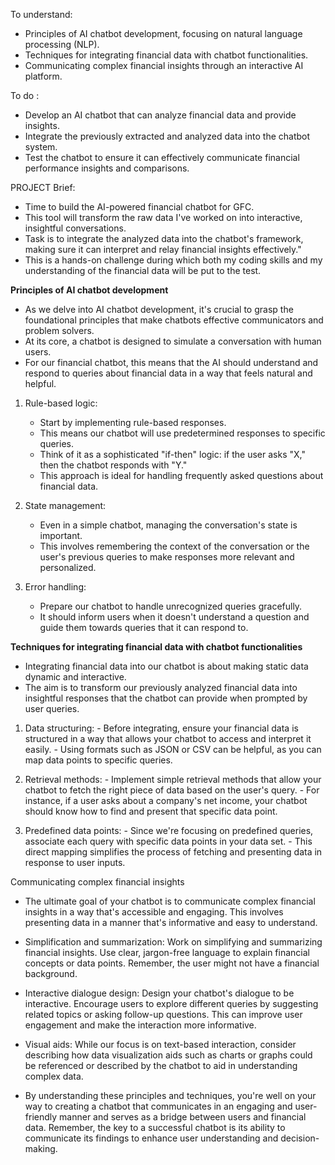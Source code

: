 To understand: 
- Principles of AI chatbot development, focusing on natural language processing (NLP).
- Techniques for integrating financial data with chatbot functionalities.
- Communicating complex financial insights through an interactive AI platform.

To do : 
- Develop an AI chatbot that can analyze financial data and provide insights.
- Integrate the previously extracted and analyzed data into the chatbot system.
- Test the chatbot to ensure it can effectively communicate financial performance insights and comparisons.

PROJECT Brief:
-  Time to build the AI-powered financial chatbot for GFC.
-  This tool will transform the raw data I've worked on into interactive, insightful conversations.
-  Task is to integrate the analyzed data into the chatbot's framework, making sure it can interpret and relay financial insights effectively."
- This is a hands-on challenge during which both my coding skills and my understanding of the financial data will be put to the test.


**Principles of AI chatbot development**
- As we delve into AI chatbot development, it's crucial to grasp the foundational principles that make chatbots effective communicators and problem solvers.
- At its core, a chatbot is designed to simulate a conversation with human users.
- For our financial chatbot, this means that the AI should understand and respond to queries about financial data in a way that feels natural and helpful.

1. Rule-based logic:
     - Start by implementing rule-based responses.
     - This means our chatbot will use predetermined responses to specific queries.
     - Think of it as a sophisticated "if-then" logic: if the user asks "X," then the chatbot responds with "Y."
     - This approach is ideal for handling frequently asked questions about financial data.

2. State management:
    -  Even in a simple chatbot, managing the conversation's state is important.
    -  This involves remembering the context of the conversation or the user's previous queries to make responses more          relevant and personalized.

3. Error handling:
    - Prepare our chatbot to handle unrecognized queries gracefully.
    - It should inform users when it doesn't understand a question and guide them towards queries that it can respond to.


**Techniques for integrating financial data with chatbot functionalities**
- Integrating financial data into our chatbot is about making static data dynamic and interactive.
- The aim is to transform our previously analyzed financial data into insightful responses that the chatbot can provide when prompted by user queries.

1. Data structuring:
        - Before integrating, ensure your financial data is structured in a way that allows your chatbot to access and             interpret it easily.
        - Using formats such as JSON or CSV can be helpful, as you can map data points to specific queries.

2. Retrieval methods:
        - Implement simple retrieval methods that allow your chatbot to fetch the right piece of data based on the                 user's query.
        - For instance, if a user asks about a company's net income, your chatbot should know how to find and present that specific data point.

3. Predefined data points:
        - Since we're focusing on predefined queries, associate each query with specific data points in your data set.           - This direct mapping simplifies the process of fetching and presenting data in response to user inputs.


Communicating complex financial insights
- The ultimate goal of your chatbot is to communicate complex financial insights in a way that's accessible and engaging. This involves presenting data in a manner that's informative and easy to understand.

- Simplification and summarization: Work on simplifying and summarizing financial insights. Use clear, jargon-free language to explain financial concepts or data points. Remember, the user might not have a financial background.

- Interactive dialogue design: Design your chatbot's dialogue to be interactive. Encourage users to explore different queries by suggesting related topics or asking follow-up questions. This can improve user engagement and make the interaction more informative.

- Visual aids: While our focus is on text-based interaction, consider describing how data visualization aids such as charts or graphs could be referenced or described by the chatbot to aid in understanding complex data.

- By understanding these principles and techniques, you're well on your way to creating a chatbot that communicates in an engaging and user-friendly manner and serves as a bridge between users and financial data. Remember, the key to a successful chatbot is its ability to communicate its findings to enhance user understanding and decision-making.


